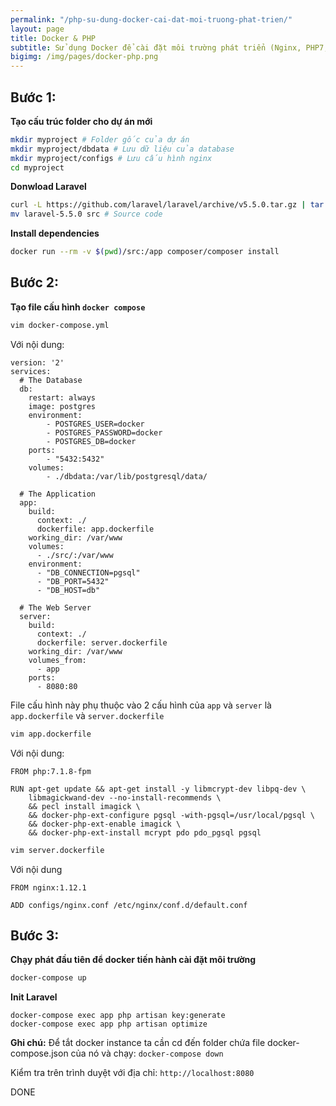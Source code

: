 ```yaml
---
permalink: "/php-su-dung-docker-cai-dat-moi-truong-phat-trien/"
layout: page
title: Docker & PHP
subtitle: Sử dụng Docker để cài đặt môi trường phát triển (Nginx, PHP7, PHP-FPM, PostgreSQL)
bigimg: /img/pages/docker-php.png
---
```


## Bước 1:

**Tạo cấu trúc folder cho dự án mới**

```bash
mkdir myproject # Folder gốc của dự án
mkdir myproject/dbdata # Lưu dữ liệu của database
mkdir myproject/configs # Lưu cấu hình nginx
cd myproject
```

**Donwload Laravel**

```bash
curl -L https://github.com/laravel/laravel/archive/v5.5.0.tar.gz | tar xz
mv laravel-5.5.0 src # Source code
```

**Install dependencies**

```bash
docker run --rm -v $(pwd)/src:/app composer/composer install
```

## Bước 2:

**Tạo file cấu hình `docker compose`**

```bash
vim docker-compose.yml
```

Với nội dung:

```
version: '2'
services:
  # The Database
  db:
    restart: always
    image: postgres
    environment:
        - POSTGRES_USER=docker
        - POSTGRES_PASSWORD=docker
        - POSTGRES_DB=docker
    ports:
        - "5432:5432"
    volumes:
        - ./dbdata:/var/lib/postgresql/data/

  # The Application
  app:
    build:
      context: ./
      dockerfile: app.dockerfile
    working_dir: /var/www
    volumes:
      - ./src/:/var/www
    environment:
      - "DB_CONNECTION=pgsql"
      - "DB_PORT=5432"
      - "DB_HOST=db"

  # The Web Server
  server:
    build:
      context: ./
      dockerfile: server.dockerfile
    working_dir: /var/www
    volumes_from:
      - app
    ports:
      - 8080:80
```

File cấu hình này phụ thuộc vào 2 cấu hình của `app` và `server` là `app.dockerfile` và `server.dockerfile`

```bash
vim app.dockerfile
```

Với nội dung:

```
FROM php:7.1.8-fpm

RUN apt-get update && apt-get install -y libmcrypt-dev libpq-dev \
    libmagickwand-dev --no-install-recommends \
    && pecl install imagick \
    && docker-php-ext-configure pgsql -with-pgsql=/usr/local/pgsql \
    && docker-php-ext-enable imagick \
    && docker-php-ext-install mcrypt pdo pdo_pgsql pgsql
```

```bash
vim server.dockerfile
```

Với nội dung

```
FROM nginx:1.12.1

ADD configs/nginx.conf /etc/nginx/conf.d/default.conf
```

## Bước 3:

**Chạy phát đầu tiên để docker tiến hành cài đặt môi trường**

```bash
docker-compose up
```

**Init Laravel**

```
docker-compose exec app php artisan key:generate
docker-compose exec app php artisan optimize
```

**Ghi chú:** Để tắt docker instance ta cần cd đến folder chứa file docker-compose.json của nó và chạy: `docker-compose down`

Kiểm tra trên trình duyệt với địa chỉ: `http://localhost:8080`

DONE